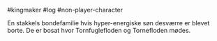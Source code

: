 #kingmaker #log #non-player-character

En stakkels bondefamilie hvis hyper-energiske søn desværre er blevet borte. De er bosat hvor Tornfuglefloden og Tornefloden mødes.
